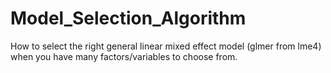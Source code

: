 # Model_Selection_Algorithm
How to select the right general linear mixed effect model (glmer from lme4) when you have many factors/variables to choose from.
